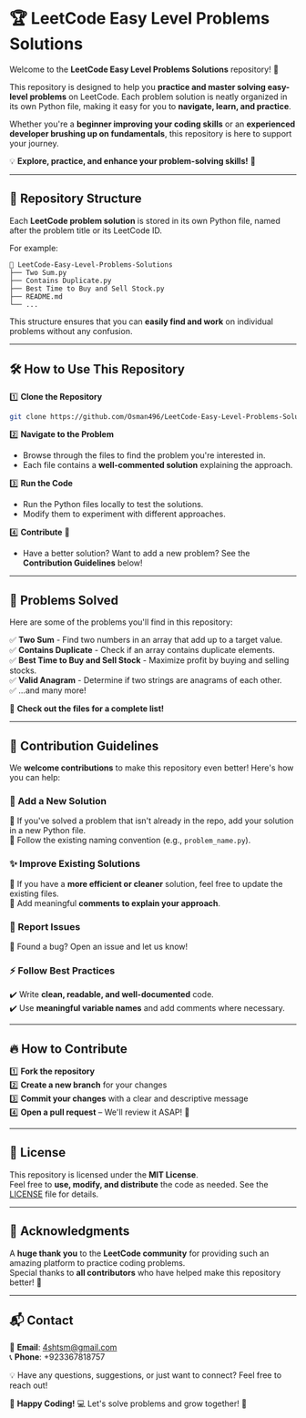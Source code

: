 # 🏆 LeetCode Easy Level Problems Solutions  

Welcome to the **LeetCode Easy Level Problems Solutions** repository! 🎉  

This repository is designed to help you **practice and master solving easy-level problems** on LeetCode. Each problem solution is neatly organized in its own Python file, making it easy for you to **navigate, learn, and practice**.  

Whether you're a **beginner improving your coding skills** or an **experienced developer brushing up on fundamentals**, this repository is here to support your journey.  

💡 **Explore, practice, and enhance your problem-solving skills!** 🚀  

---

## 📁 Repository Structure  

Each **LeetCode problem solution** is stored in its own Python file, named after the problem title or its LeetCode ID.  

For example:  

```
📂 LeetCode-Easy-Level-Problems-Solutions
├── Two Sum.py
├── Contains Duplicate.py
├── Best Time to Buy and Sell Stock.py
├── README.md
└── ...
```

This structure ensures that you can **easily find and work** on individual problems without any confusion.  

---

## 🛠️ How to Use This Repository  

1️⃣ **Clone the Repository**  
```sh
git clone https://github.com/Osman496/LeetCode-Easy-Level-Problems-Solutions.git
```

2️⃣ **Navigate to the Problem**  
- Browse through the files to find the problem you're interested in.  
- Each file contains a **well-commented solution** explaining the approach.  

3️⃣ **Run the Code**  
- Run the Python files locally to test the solutions.  
- Modify them to experiment with different approaches.  

4️⃣ **Contribute** 🤝  
- Have a better solution? Want to add a new problem? See the **Contribution Guidelines** below!  

---

## 🧩 Problems Solved  

Here are some of the problems you'll find in this repository:  

✅ **Two Sum** - Find two numbers in an array that add up to a target value.  
✅ **Contains Duplicate** - Check if an array contains duplicate elements.  
✅ **Best Time to Buy and Sell Stock** - Maximize profit by buying and selling stocks.  
✅ **Valid Anagram** - Determine if two strings are anagrams of each other.  
✅ ...and many more!  

📂 **Check out the files for a complete list!**  

---

## 🤝 Contribution Guidelines  

We **welcome contributions** to make this repository even better! Here's how you can help:  

### 📝 Add a New Solution  
🔹 If you've solved a problem that isn't already in the repo, add your solution in a new Python file.  
🔹 Follow the existing naming convention (e.g., `problem_name.py`).  

### ✨ Improve Existing Solutions  
🔹 If you have a **more efficient or cleaner** solution, feel free to update the existing files.  
🔹 Add meaningful **comments to explain your approach**.  

### 🐞 Report Issues  
🔹 Found a bug? Open an issue and let us know!  

### ⚡ Follow Best Practices  
✔️ Write **clean, readable, and well-documented** code.  
✔️ Use **meaningful variable names** and add comments where necessary.  

---

## 🔥 How to Contribute  

1️⃣ **Fork the repository**  
2️⃣ **Create a new branch** for your changes  
3️⃣ **Commit your changes** with a clear and descriptive message  
4️⃣ **Open a pull request** – We'll review it ASAP! 🚀  

---

## 📜 License  

This repository is licensed under the **MIT License**.  
Feel free to **use, modify, and distribute** the code as needed. See the [LICENSE](LICENSE) file for details.  

---

## 🙌 Acknowledgments  

A **huge thank you** to the **LeetCode community** for providing such an amazing platform to practice coding problems.  
Special thanks to **all contributors** who have helped make this repository better! 🎉  

---

## 📬 Contact  

📧 **Email**: 4shtsm@gmail.com  
📞 **Phone**: +923367818757  

💡 Have any questions, suggestions, or just want to connect? Feel free to reach out!  

🚀 **Happy Coding!** 💻 Let's solve problems and grow together! 🌱  
